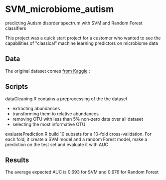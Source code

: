 # SVM_microbiome_autism
predicting Autism disorder spectrum with SVM and Random Forest classifiers

This project was a quick start project for a customer who wanted to see the capabilities of "classical" machine learning predictors on microbiome data

## Data
The original dataset comes [from Kaggle](https://www.kaggle.com/datasets/antaresnyc/human-gut-microbiome-with-asd?select=GSE113690_Autism_16S_rRNA_OTU_assignment_and_abundance.csv) : 

## Scripts
dataCleaning.R contains a preprocessing of the the dataset
* extracting abundances
* transforming them to relative abundances
* removing OTU with less than 5% non-zero data over all dataset
* selecting the most informative OTU

evaluatePrediction.R build 10 subsets for a 10-fold cross-validation. 
For each fold, it create a SVM model and a random Forest model, make a prediction on the test set and evaluate it with AUC

## Results
The average expected AUC is 0.693 for SVM and 0.976 for Random Forest
